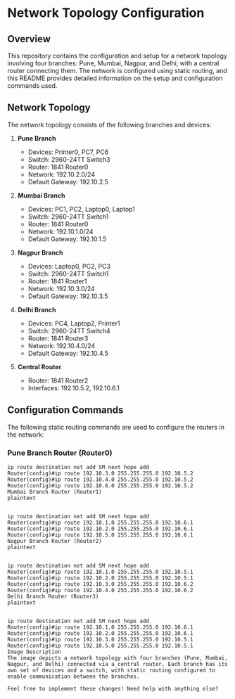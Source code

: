 
# Network Topology Configuration

## Overview
This repository contains the configuration and setup for a network topology involving four branches: Pune, Mumbai, Nagpur, and Delhi, with a central router connecting them. The network is configured using static routing, and this README provides detailed information on the setup and configuration commands used.

## Network Topology
The network topology consists of the following branches and devices:

1. **Pune Branch**
   - Devices: Printer0, PC7, PC6
   - Switch: 2960-24TT Switch3
   - Router: 1841 Router0
   - Network: 192.10.2.0/24
   - Default Gateway: 192.10.2.5

2. **Mumbai Branch**
   - Devices: PC1, PC2, Laptop0, Laptop1
   - Switch: 2960-24TT Switch1
   - Router: 1841 Router0
   - Network: 192.10.1.0/24
   - Default Gateway: 192.10.1.5

3. **Nagpur Branch**
   - Devices: Laptop0, PC2, PC3
   - Switch: 2960-24TT Switch1
   - Router: 1841 Router1
   - Network: 192.10.3.0/24
   - Default Gateway: 192.10.3.5

4. **Delhi Branch**
   - Devices: PC4, Laptop2, Printer1
   - Switch: 2960-24TT Switch4
   - Router: 1841 Router3
   - Network: 192.10.4.0/24
   - Default Gateway: 192.10.4.5

5. **Central Router**
   - Router: 1841 Router2
   - Interfaces: 192.10.5.2, 192.10.6.1

## Configuration Commands
The following static routing commands are used to configure the routers in the network:

### Pune Branch Router (Router0)
```plaintext
ip route destination net add SM next hope add
Router(config)#ip route 192.10.3.0 255.255.255.0 192.10.5.2
Router(config)#ip route 192.10.4.0 255.255.255.0 192.10.5.2
Router(config)#ip route 192.10.6.0 255.255.255.0 192.10.5.2
Mumbai Branch Router (Router1)
plaintext


ip route destination net add SM next hope add
Router(config)#ip route 192.10.1.0 255.255.255.0 192.10.6.1
Router(config)#ip route 192.10.2.0 255.255.255.0 192.10.6.1
Router(config)#ip route 192.10.5.0 255.255.255.0 192.10.6.1
Nagpur Branch Router (Router2)
plaintext


ip route destination net add SM next hope add
Router(config)#ip route 192.10.1.0 255.255.255.0 192.10.5.1
Router(config)#ip route 192.10.2.0 255.255.255.0 192.10.5.1
Router(config)#ip route 192.10.3.0 255.255.255.0 192.10.6.2
Router(config)#ip route 192.10.4.0 255.255.255.0 192.10.6.2
Delhi Branch Router (Router3)
plaintext


ip route destination net add SM next hope add
Router(config)#ip route 192.10.1.0 255.255.255.0 192.10.6.1
Router(config)#ip route 192.10.2.0 255.255.255.0 192.10.6.1
Router(config)#ip route 192.10.3.0 255.255.255.0 192.10.5.1
Router(config)#ip route 192.10.5.0 255.255.255.0 192.10.5.1
Image Description
The image depicts a network topology with four branches (Pune, Mumbai, Nagpur, and Delhi) connected via a central router. Each branch has its own set of devices and a switch, with static routing configured to enable communication between the branches.

Feel free to implement these changes! Need help with anything else?


